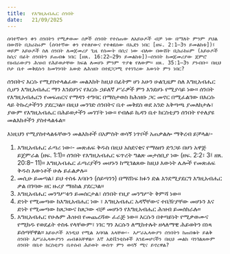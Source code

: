 ```yaml
---
title:  የእግዚአብሔር ሰንበት
date:   21/09/2025
---
```


`ሰባተኛውን ቀን ሰንበትን የሚቃወሙ ሰዎች ሰንበት የተሰጠው ለአይሁዶች ብቻ ነው በማለት ምንም ያህል በውሸት ቢከራከሩም (ሰባተኛው ቀን የተለየውና የተቀደሰው በኤደን ነበር [ዘፍ. 2:1–3ን ይመልከቱ])፤ ወይም አይሁዶች ስለ ሰንበት ለመጀመሪያ ጊዜ የሰሙት በሲና ነው ብለው በውሸት ቢከራከሩም (አይሁዶች ከሲና በፊት ሰንበትን ይጠብቁ ነበር [ዘጸ. 16:22–29ን ይመልከቱ])—ሰንበት ከመጀመሪያው ጀምሮ የዕብራውያን ሕዝብ የሕይወታቸው ክፍል ለመሆኑ ምንም ጥያቄ የለውም። ዘጸ. 35:1–3ን ያንብቡ። በዚህ ቦታ ቤተ መቅደሱን ከመገንባት አውድ ለሕዝቡ በተደጋጋሚ የተነገረው እውነት ምን ነበር?`

ሰንበትና እርሱ የሚያስተላልፈው መልእክት ከዚህ በፊትም ሆነ አሁን ሁልጊዜም ስለ እግዚአብሔር ሲሆን እግዚአብሔር ማን እንደሆነና የእርሱ ኃይለኛ ሥራዎች ምን እንደሆኑ የሚያሳይ ነው። ሰንበት የእግዚአብሔርን የመፍጠርና የማዳን ተግባር በማስታወስ ከሕዝቡ ጋር መኖር በሚፈልገው በእርሱ ላይ ትኩረታችንን ያደርጋል። በዚህ መንገድ ሰንበትና ቤተ መቅደስ ወደ አንድ አቅጣጫ ያመለክታሉ፣ ያውም የእግዚአብሔር በሕይወታችን መገኘት ነው። የብሉይ ኪዳን ቤተ ክርስቲያን ሰንበት የተለያዩ መልእክቶችን ያስተላልፋል።

እነዚህን የሚያስተላልፋቸውን መልእክቶች በአምስት ወሳኝ ነጥቦች አጠቃልሎ ማቅረብ ይቻላል፡-
1. እግዚአብሔር ፈጣሪ ነው፡- መጽሐፍ ቅዱስ በዚህ አስደናቂና የማዕዘን ድንጋይ በሆነ አዋጅ ይጀምራል (ዘፍ. 1:1)። ሰንበት የእግዚአብሔር ፍጥረት ግልጽ መታሰቢያ ነው (ዘፍ. 2:2፣ 3፤ ዘጸ. 20:8– 11)። እግዚአብሔር ፈጣሪያችን መሆኑን ከሚገልጸው ከዚህ እውነት ሌሎች የመጽሐፍ ቅዱስ እውነቶች ሁሉ ይፈልቃሉ።
2. መሲሁ ይመጣል፣ ይህ ተስፋ እባቡን (ሰይጣንን) በማሸነፍ ክፉን ድል እንደሚያደርግ እግዚአብሔር ቃል በገባው ዘር ዙሪያ ማዕከል ያደርጋል።
3. እግዚአብሔር መንግሥቱን ይመሰርታል፣ ሰንበት የዚያ መንግሥት ቅምሻ ነው።
4. ድነት የሚመጣው ከእግዚአብሔር ነው ፣ እግዚአብሔር አዳኛቸውና ተቤዥያቸው መሆኑን እና ድነት የሚመጣው ከጸጋውና ከጸጋው ብቻ መሆኑን የእግዚአብሔር ሕዝብ ይመሰክራሉ።
5. እግዚአብሔር የሁሉም ሕዝብ የመጨረሻው ፈራጅ ነው። እርሱን በቀጣይነት የሚቃወሙና የሚክዱ የወደፊት ተስፋ የላቸውም፣ ነገር ግን እርሱን ለሚከተሉት ዘላለማዊ ሕይወትን በነጻ ይሰጣቸዋል። 
`አይሁዶች እንዲህ የሚል አባባል አላቸው፡- እሥራኤላውያን ሰንበትን ከጠበቁት ይልቅ ሰንበት እሥራኤላውያንን ጠብቆአቸዋል። እኛ አድቬንቲስቶች እንደመሆናችን በዚህ መልክ ባንገልጸውም ሰንበት በቤተ ክርስቲያን ቤተሰብ ሕይወት ውስጥ ምን ወሳኝ ሚና ይኖረዋል?`